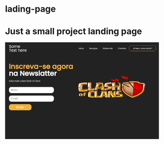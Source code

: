 # lading-page
# Just a small project landing page
![preview.png](https://github.com/LucasCosta0011/lading-page/blob/master/preview.png)
